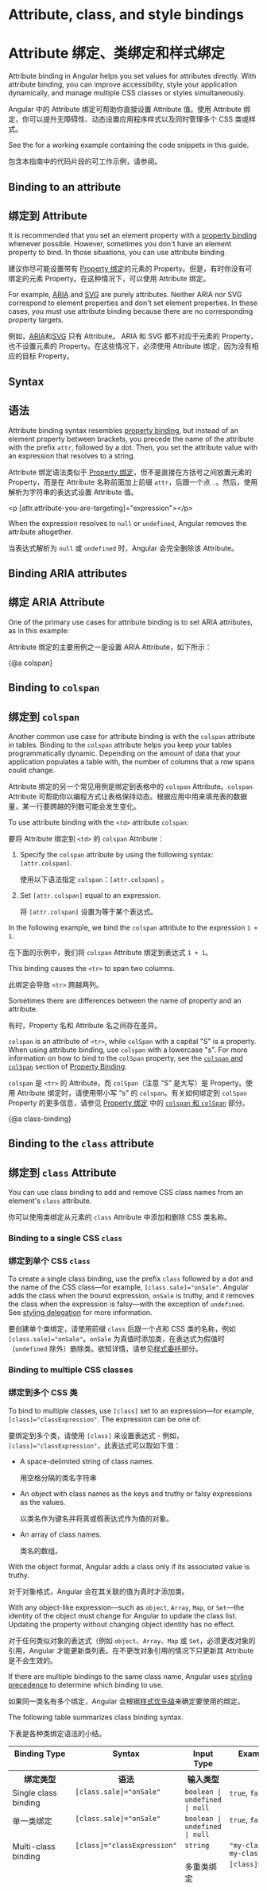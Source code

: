 # Attribute, class, and style bindings

# Attribute 绑定、类绑定和样式绑定

Attribute binding in Angular helps you set values for attributes directly.
With attribute binding, you can improve accessibility, style your application dynamically, and manage multiple CSS classes or styles simultaneously.

Angular 中的 Attribute 绑定可帮助你直接设置 Attribute 值。使用 Attribute 绑定，你可以提升无障碍性、动态设置应用程序样式以及同时管理多个 CSS 类或样式。

<div class="alert is-helpful">

See the <live-example></live-example> for a working example containing the code snippets in this guide.

包含本指南中的代码片段的可工作示例，请参阅<live-example></live-example>。

</div>

## Binding to an attribute

## 绑定到 Attribute

It is recommended that you set an element property with a [property binding](guide/property-binding) whenever possible.
However, sometimes you don't have an element property to bind.
In those situations, you can use attribute binding.

建议你尽可能设置带有 [Property 绑定](guide/property-binding)的元素的 Property。但是，有时你没有可绑定的元素 Property。在这种情况下，可以使用 Attribute 绑定。

For example, [ARIA](https://developer.mozilla.org/en-US/docs/Web/Accessibility/ARIA) and
[SVG](https://developer.mozilla.org/en-US/docs/Web/SVG) are purely attributes.
Neither ARIA nor SVG correspond to element properties and don't set element properties.
In these cases, you must use attribute binding because there are no corresponding property targets.

例如，[ARIA](https://developer.mozilla.org/en-US/docs/Web/Accessibility/ARIA)和[SVG](https://developer.mozilla.org/en-US/docs/Web/SVG) 只有 Attribute。 ARIA 和 SVG 都不对应于元素的 Property，也不设置元素的 Property。在这些情况下，必须使用 Attribute 绑定，因为没有相应的目标 Property。

## Syntax

## 语法

Attribute binding syntax resembles [property binding](guide/property-binding), but instead of an element property between brackets, you precede the name of the attribute with the prefix `attr`, followed by a dot.
Then, you set the attribute value with an expression that resolves to a string.

Attribute 绑定语法类似于 [Property 绑定](guide/property-binding)，但不是直接在方括号之间放置元素的 Property，而是在 Attribute 名称前面加上前缀 `attr`，后跟一个点 `.`。然后，使用解析为字符串的表达式设置 Attribute 值。

<code-example language="html">

 &lt;p [attr.attribute-you-are-targeting]="expression"&gt;&lt;/p&gt;

</code-example>

<div class="alert is-helpful">

When the expression resolves to `null` or `undefined`, Angular removes the attribute altogether.

当表达式解析为 `null` 或 `undefined` 时，Angular 会完全删除该 Attribute。

</div>

## Binding ARIA attributes

## 绑定 ARIA Attribute

One of the primary use cases for attribute binding
is to set ARIA attributes, as in this example:

Attribute 绑定的主要用例之一是设置 ARIA Attribute，如下所示：

<code-example path="attribute-binding/src/app/app.component.html" region="attrib-binding-aria" header="src/app/app.component.html"></code-example>

{@a colspan}

## Binding to `colspan`

## 绑定到 `colspan`

Another common use case for attribute binding is with the `colspan` attribute in tables.
Binding to the `colspan` attribute helps you keep your tables programmatically dynamic.
Depending on the amount of data that your application populates a table with, the number of columns that a row spans could change.

Attribute 绑定的另一个常见用例是绑定到表格中的 `colspan` Attribute。`colspan` Attribute 可帮助你以编程方式让表格保持动态。根据应用中用来填充表的数据量，某一行要跨越的列数可能会发生变化。

To use attribute binding with the `<td>` attribute `colspan`:

要将 Attribute 绑定到 `<td>` 的 `colspan` Attribute：

1. Specify the `colspan` attribute by using the following syntax: `[attr.colspan]`.

   使用以下语法指定 `colspan`：`[attr.colspan]` 。

1. Set `[attr.colspan]` equal to an expression.

   将 `[attr.colspan]` 设置为等于某个表达式。

In the following example, we bind the `colspan` attribute to the expression `1 + 1`.

在下面的示例中，我们将 `colspan` Attribute 绑定到表达式 `1 + 1`。

<code-example path="attribute-binding/src/app/app.component.html" region="colspan" header="src/app/app.component.html"></code-example>

This binding causes the `<tr>` to span two columns.

此绑定会导致 `<tr>` 跨越两列。

<div class="alert is-helpful">

Sometimes there are differences between the name of property and an attribute.

有时，Property 名和 Attribute 名之间存在差异。

`colspan` is an attribute of `<tr>`, while `colSpan`  with a capital "S" is a property.
When using attribute binding, use `colspan` with a lowercase "s".
For more information on how to bind to the `colSpan` property, see the [`colspan` and `colSpan`](guide/property-binding#colspan) section of [Property Binding](guide/property-binding).

`colspan` 是 `<tr>` 的 Attribute，而 `colSpan`（注意 “S” 是大写）是 Property。使用 Attribute 绑定时，请使用带小写 “s” 的 `colspan`。有关如何绑定到 `colSpan` Property 的更多信息，请参见 [Property 绑定](guide/property-binding) 中的 [`colspan` 和 `colSpan`](guide/property-binding#colspan) 部分。

</div>

{@a class-binding}
## Binding to the `class` attribute

## 绑定到 `class` Attribute

You can use class binding to add and remove CSS class names from an element's `class` attribute.

你可以使用类绑定从元素的 `class` Attribute 中添加和删除 CSS 类名称。

### Binding to a single CSS `class`

### 绑定到单个 CSS `class`

To create a single class binding, use the prefix `class` followed by a dot and the name of the CSS class&mdash;for example, `[class.sale]="onSale"`.
Angular adds the class when the bound expression, `onSale` is truthy, and it removes the class when the expression is falsy&mdash;with the exception of `undefined`.
See [styling delegation](guide/style-precedence#styling-delegation) for more information.

要创建单个类绑定，请使用前缀 `class` 后跟一个点和 CSS 类的名称，例如 `[class.sale]="onSale"`。`onSale` 为真值时添加类，在表达式为假值时（`undefined` 除外）删除类。欲知详情，请参见[样式委托](guide/style-precedence#styling-delegation)部分。

### Binding to multiple CSS classes

### 绑定到多个 CSS 类

To bind to multiple classes, use `[class]` set to an expression&mdash;for example, `[class]="classExpression"`.
The expression can be one of:

要绑定到多个类，请使用 `[class]` 来设置表达式 - 例如，`[class]="classExpression"`，此表达式可以取如下值：

* A space-delimited string of class names.

  用空格分隔的类名字符串

* An object with class names as the keys and truthy or falsy expressions as the values.

  以类名作为键名并将真或假表达式作为值的对象。

* An array of class names.

  类名的数组。

With the object format, Angular adds a class only if its associated value is truthy.

对于对象格式，Angular 会在其关联的值为真时才添加类。

<div class="alert is-important">

With any object-like expression&mdash;such as `object`, `Array`, `Map`, or `Set`&mdash;the identity of the object must change for Angular to update the class list.
Updating the property without changing object identity has no effect.

对于任何类似对象的表达式（例如 `object`、`Array`、`Map` 或 `Set`，必须更改对象的引用，Angular 才能更新类列表。在不更改对象引用的情况下只更新其 Attribute 是不会生效的。

</div>

If there are multiple bindings to the same class name, Angular uses [styling precedence](guide/style-precedence) to determine which binding to use.

如果同一类名有多个绑定，Angular 会根据[样式优先级](guide/style-precedence)来确定要使用的绑定。

The following table summarizes class binding syntax.

下表是各种类绑定语法的小结。

<style>
  td, th {vertical-align: top}
</style>

<table width="100%">
  <col width="15%">
  </col>
  <col width="20%">
  </col>
  <col width="35%">
  </col>
  <col width="30%">
  </col>
  <tr>
    <th>
      Binding Type
    </th>
    <th>
      Syntax
    </th>
    <th>
      Input Type
    </th>
    <th>
      Example Input Values
    </th>
  </tr>
  <tr>
    <th>
      绑定类型
    </th>
    <th>
      语法
    </th>
    <th>
      输入类型
    </th>
    <th>
      范例输入值
    </th>
  </tr>
  <tr>
    <td>Single class binding</td>
    <td><code>[class.sale]="onSale"</code></td>
    <td><code>boolean | undefined | null</code></td>
    <td><code>true</code>, <code>false</code></td>
  </tr>
  <tr>
    <td>单一类绑定</td>
    <td><code>[class.sale]="onSale"</code></td>
    <td><code>boolean | undefined | null</code></td>
    <td><code>true</code>, <code>false</code></td>
  </tr>
  <tr>
    <td rowspan=3>Multi-class binding</td>
    <td rowspan=3><code>[class]="classExpression"</code></td>
    <td><code>string</code></td>
    <td><code>"my-class-1 my-class-2 my-class-3"</code></td>
  </tr>
  <tr>
    <td rowspan=3>多重类绑定</td>
    <td rowspan=3><code>[class]="classExpression"</code></td>
    <td><code>string</code></td>
    <td><code>"my-class-1 my-class-2 my-class-3"</code></td>
  </tr>
  <tr>
    <td><code>Record&lt;string, boolean | undefined | null&gt;</code></td>
    <td><code>{foo: true, bar: false}</code></td>
  </tr>
  <tr>
    <td><code>Array</code><<code>string</code>></td>
    <td><code>['foo', 'bar']</code></td>
  </tr>
</table>

{@a style-binding}
## Binding to the style attribute

## 绑定到 style Attribute

You can use style binding to set styles dynamically.

你可以使用样式绑定来动态设置样式。

### Binding to a single style

### 绑定到单一样式

To create a single style binding, use the prefix `style` followed by a dot and the name of the CSS style property&mdash;for example, `[style.width]="width"`.
Angular sets the property to the value of the bound expression, which is usually a string.
Optionally, you can add a unit extension like `em` or `%`, which requires a number type.

要创建对单个样式的绑定，请使用前缀 `style` 后跟一个点和 CSS style Attribute 的名称，例如 `[style.width]="width"`。 Angular 会将该 Attribute 设置为绑定表达式的值，这个值通常是一个字符串。（可选）你还可以添加单位扩展，例如 `em` 或 `%` ，它的值需要数字类型。

<div class="alert is-helpful">

You can write a style property name in either [dash-case](guide/glossary#dash-case), or
[camelCase](guide/glossary#camelcase).

你可以用[中线格式](guide/glossary#dash-case)或 [camelCase 格式](guide/glossary#camelcase)编写样式 Attribute 名。

<code-example language="html">
  &lt;nav [style.background-color]="expression"&gt;&lt;/nav&gt;

  &lt;nav [style.backgroundColor]="expression"&gt;&lt;/nav&gt;
</code-example>

</div>

### Binding to multiple styles

### 绑定到多个样式

To toggle multiple styles, bind to the `[style]` attribute&mdash;for example, `[style]="styleExpression"`.
The `styleExpression` can be one of:

要切换多个样式，请绑定到 `[style]` Attribute，例如 `[style]="styleExpression"` 。`styleExpression` 可以是如下格式之一：

* A string list of styles such as `"width: 100px; height: 100px; background-color: cornflowerblue;"`.

  样式的字符串列表，例如 `"width: 100px; height: 100px; background-color: cornflowerblue;"`。

* An object with style names as the keys and style values as the values, such as `{width: '100px', height: '100px', backgroundColor: 'cornflowerblue'}`.

  一个对象，其键名是样式名，其值是样式值，比如 `{width: '100px', height: '100px', backgroundColor: 'cornflowerblue'}`。

Note that binding an array to `[style]` is not supported.

注意，不支持把数组绑定给 `[style]`。

<div class="alert is-important">

When binding `[style]` to an object expression, the identity of the object must change for Angular to update the class list.
Updating the property without changing object identity has no effect.

当把 `[style]` 绑定到对象表达式时，该对象的引用必须改变，这样 Angular 才能更新这个类列表。在不改变对象引用的情况下更新其属性值是不会生效的。

</div>

#### Single and multiple-style binding example

#### 单样式和多样式绑定示例

<code-example path="attribute-binding/src/app/single-and-multiple-style-binding.component.ts" header="nav-bar.component.ts">
</code-example>

If there are multiple bindings to the same style attribute, Angular uses [styling precedence](guide/style-precedence) to determine which binding to use.

如果同一个样式 Attribute 有多个绑定，Angular 将使用[样式优先级](guide/style-precedence)来确定要使用的绑定。

The following table summarizes style binding syntax.

下表是各种样式绑定语法的小结。

<style>
  td, th {vertical-align: top}
</style>

<table width="100%">
  <col width="15%">
  </col>
  <col width="20%">
  </col>
  <col width="35%">
  </col>
  <col width="30%">
  </col>
  <tr>
    <th>
      Binding Type
    </th>
    <th>
      Syntax
    </th>
    <th>
      Input Type
    </th>
    <th>
      Example Input Values
    </th>
  </tr>
  <tr>
    <th>
      绑定类型
    </th>
    <th>
      语法
    </th>
    <th>
      输入属性
    </th>
    <th>
      范例输入值
    </th>
  </tr>
  <tr>
    <td>Single style binding</td>
    <td><code>[style.width]="width"</code></td>
    <td><code>string | undefined | null</code></td>
    <td><code>"100px"</code></td>
  </tr>
  <tr>
    <td>单一样式绑定</td>
    <td><code>[style.width]="width"</code></td>
    <td><code>string | undefined | null</code></td>
    <td><code>"100px"</code></td>
  </tr>
  <tr>
  <tr>
    <td>Single style binding with units</td>
    <td><code>[style.width.px]="width"</code></td>
    <td><code>number | undefined | null</code></td>
    <td><code>100</code></td>
  </tr>
  <tr>
    <td>带单位的单一样式绑定</td>
    <td><code>[style.width.px]="width"</code></td>
    <td><code>number | undefined | null</code></td>
    <td><code>100</code></td>
  </tr>
    <tr>
    <td rowspan=2>Multi-style binding</td>
    <td rowspan=2><code>[style]="styleExpression"</code></td>
    <td><code>string</code></td>
    <td><code>"width: 100px; height: 100px"</code></td>
  </tr>
    <tr>
    <td rowspan=2>多重样式绑定</td>
    <td rowspan=2><code>[style]="styleExpression"</code></td>
    <td><code>string</code></td>
    <td><code>"width: 100px; height: 100px"</code></td>
  </tr>
  <tr>
    <td><code>Record&lt;string, string | undefined | null&gt;</code></td>
    <td><code>{width: '100px', height: '100px'}</code></td>
  </tr>
</table>

<div class="alert is-helpful">

The [NgStyle](guide/built-in-directives/#ngstyle) directive can be used as an alternative to direct `[style]` bindings.
However, using the above style binding syntax without `NgStyle` is preferred because due to improvements in style binding in Angular, `NgStyle` no longer provides significant value, and might eventually be removed in the future.

[NgStyle](guide/built-in-directives/#ngstyle)指令可以用作代替直接绑定 `[style]` 的方法。但是，最好使用上述不用 `NgStyle` 的绑定语法，因为由于 Angular 中样式绑定的改进，`NgStyle` 不再提供显著价值，将来可能会被删除。

</div>

{@a styling-precedence}
## Styling Precedence

## 样式优先级

A single HTML element can have its CSS class list and style values bound to multiple sources (for example, host bindings from multiple directives).

一个 HTML 元素可以将其 CSS 类列表和样式值绑定到多个源（例如，来自多个指令的宿主绑定）。

When there are multiple bindings to the same class name or style property, Angular uses a set of precedence rules to resolve conflicts and determine which classes or styles are ultimately applied to the element.

当有多个到相同的类名或样式属性的绑定时，Angular 使用一组优先规则来解决冲突并确定最终将哪些类或样式应用于元素。

<div class="alert is-helpful">
<h4>Styling precedence (highest to lowest)</h4>
<h4>样式优先级（从高到低）</h4>

1. Template bindings

   模板绑定

    1. Property binding (for example, `<div [class.foo]="hasFoo">` or `<div [style.color]="color">`)

       属性绑定（例如，`<div [class.foo]="hasFoo">` 或 `<div [style.color]="color">` ）

    1. Map binding (for example, `<div [class]="classExpr">` or `<div [style]="styleExpr">`)

       映射表绑定（例如，`<div [class]="classExpr">` 或 `<div [style]="styleExpr">` ）

    1. Static value (for example, `<div class="foo">` or `<div style="color: blue">`)

       静态值（例如 `<div class="foo">` 或 `<div style="color: blue">` ）

1. Directive host bindings

   指令宿主绑定

    1. Property binding (for example, `host: {'[class.foo]': 'hasFoo'}` or `host: {'[style.color]': 'color'}`)

       属性绑定（例如，`host: {'[class.foo]': 'hasFoo'}` 或 `host: {'[style.color]': 'color'}` ）

    1. Map binding (for example, `host: {'[class]': 'classExpr'}` or `host: {'[style]': 'styleExpr'}`)

       映射表绑定（例如，`host: {'[class]': 'classExpr'}` 或 `host: {'[style]': 'styleExpr'}` ）

    1. Static value (for example, `host: {'class': 'foo'}` or `host: {'style': 'color: blue'}`)

       静态值（例如，`host: {'class': 'foo'}` 或 `host: {'style': 'color: blue'}` ）

1. Component host bindings

   组件宿主绑定

    1. Property binding (for example, `host: {'[class.foo]': 'hasFoo'}` or `host: {'[style.color]': 'color'}`)

       属性绑定（例如，`host: {'[class.foo]': 'hasFoo'}` 或 `host: {'[style.color]': 'color'}` ）

    1. Map binding (for example, `host: {'[class]': 'classExpr'}` or `host: {'[style]': 'styleExpr'}`)

       映射表绑定（例如，`host: {'[class]': 'classExpr'}` 或 `host: {'[style]': 'styleExpr'}` ）

    1. Static value (for example, `host: {'class': 'foo'}` or `host: {'style': 'color: blue'}`)

       静态值（例如，`host: {'class': 'foo'}` 或 `host: {'style': 'color: blue'}` ）

</div>

The more specific a class or style binding is, the higher its precedence.

总之，类或样式绑定越具体，其优先级就越高。

A binding to a specific class (for example, `[class.foo]`) will take precedence over a generic `[class]` binding, and a binding to a specific style (for example, `[style.bar]`) will take precedence over a generic `[style]` binding.

绑定到具体类（例如 `[class.foo]` ）将优先于不特定 `[class]` 的绑定，并且绑定到特定样式（例如 `[style.bar]` ）将优先于不特定 `[style]` 的绑定。

<code-example path="attribute-binding/src/app/app.component.html" region="basic-specificity" header="src/app/app.component.html"></code-example>

Specificity rules also apply when it comes to bindings that originate from different sources.
It's possible for an element to have bindings in the template where it's declared, from host bindings on matched directives, and from host bindings on matched components.

当涉及不同来源的绑定时，也适用这些特异性规则。元素可能具有在其声明的模板中的绑定、在其匹配的指令中的宿主绑定、在其匹配的组件中的宿主绑定。

Template bindings are the most specific because they apply to the element directly and exclusively, so they have the highest precedence.

模板绑定是最具体的，因为它们会直接且排他地应用于元素，因此它们具有最高的优先级。

Directive host bindings are considered less specific because directives can be used in multiple locations, so they have a lower precedence than template bindings.

指令宿主绑定被认为不太具体，因为指令可以在多个位置使用，因此它们的优先级低于模板绑定。

Directives often augment component behavior, so host bindings from components have the lowest precedence.

指令通常会增强组件的行为，因此组件的宿主绑定具有最低的优先级。

<code-example path="attribute-binding/src/app/app.component.html" region="source-specificity" header="src/app/app.component.html"></code-example>

In addition, bindings take precedence over static attributes.

此外，绑定会优先于静态属性。

In the following case, `class` and `[class]` have similar specificity, but the `[class]` binding will take precedence because it is dynamic.

在这里，`class` 和 `[class]` 具有相似的特异性，但是 `[class]` 绑定更优先一些，因为它是动态的。

<code-example path="attribute-binding/src/app/app.component.html" region="dynamic-priority" header="src/app/app.component.html"></code-example>

{@a styling-delegation}
### Delegating to styles with lower precedence

### 委托给优先级较低的样式

It is possible for higher precedence styles to "delegate" to lower precedence styles using `undefined` values.
Whereas setting a style property to `null` ensures the style is removed, setting it to `undefined` will cause Angular to fall back to the next-highest precedence binding to that style.

可以用 `undefined` 值来把高优先级的样式“委托”给较低优先级的样式。将样式属性设置为 `null` 可以确保样式被删除，而将其设置为 `undefined` 将导致 Angular 回退到该样式的次高优先级绑定。

For example, consider the following template:

例如，考虑以下模板：

<code-example path="attribute-binding/src/app/app.component.html" region="style-delegation" header="src/app/app.component.html"></code-example>

Imagine that the `dirWithHostBinding` directive and the `comp-with-host-binding` component both have a `[style.width]` host binding.
In that case, if `dirWithHostBinding` sets its binding to `undefined`, the `width` property will fall back to the value of the `comp-with-host-binding` host binding.
However, if `dirWithHostBinding` sets its binding to `null`, the `width` property will be removed entirely.

假设 `dirWithHostBinding` 指令和 `comp-with-host-binding` 组件都具有 `[style.width]` 宿主绑定。在这里，如果 `dirWithHostBinding` 将其绑定设置为 `undefined` ，则 `width` 属性将回退到 `comp-with-host-binding` 宿主绑定的值。但是，如果 `dirWithHostBinding` 将其绑定设置为 `null` ，则会完全删除 `width`

## Injecting attribute values

## 注入属性值

There are cases where you need to differentiate the behavior of a [Component](api/core/Component) or [Directive](api/core/Directive) based on a static value set on the host element as an HTML attribute. For example, you might have a directive that needs to know the `type` of a `<button>` or `<input>` element.

在某些情况下，你需要根据在 host 元素上以 HTML 属性的形式设置的静态值来区分[组件](api/core/Component)或[指令](api/core/Directive)的行为。例如，你可能有一个指令，需要知道 `<button>` 或 `<input>` 元素的 `type` 值。

The [Attribute](api/core/Attribute) parameter decorator is great for passing the value of an HTML attribute to a component/directive constructor via [dependency injection](guide/dependency-injection).

[Attribute](api/core/Attribute)参数装饰器非常适合通过[依赖注入](guide/dependency-injection)来将 HTML 属性的值传递给组件/指令构造函数。

<div class="alert is-helpful">

  The injected value captures the value of the specified HTML attribute at that moment.
  Future updates to the attribute value are not reflected in the injected value.

  这里注入的值将捕获指定 HTML 属性的当前值。将来对属性值的修改不会反映到注入的值中。

</div>

<code-example
  path="attribute-binding/src/app/my-input-with-attribute-decorator.component.ts"
  header="src/app/my-input-with-attribute-decorator.component.ts">
</code-example>

<code-example
  path="attribute-binding/src/app/app.component.html"
  region="attribute-decorator"
  header="src/app/app.component.html">
</code-example>

In the preceding example, the result of `app.component.html` is **The type of the input is: number**.

在前面的示例中，`app.component.html`的结果为：**The type of the input is: number**。

Another example is the [RouterOutlet](api/router/RouterOutlet) directive, which makes use of the [Attribute](api/core/Attribute) decorator to retrieve the unique [name](api/router/RouterOutlet#description) on each outlet.

另一个示例是[RouterOutlet](api/router/RouterOutlet)指令，该指令利用 [Attribute](api/core/Attribute) 装饰器检索每个路由插座上的唯一[名称。](api/router/RouterOutlet#description)

<div class="callout is-helpful">

  <header>@Attribute() vs @Input()</header>

  Remember, use [@Input()](api/core/Input) when you want to keep track of the attribute value and update the associated property. Use [@Attribute()](api/core/Attribute) when you want to inject the value of an HTML attribute to a component or directive constructor.

  请记住，要持续跟踪 Attribute 的值并更新关联的 Property 时，请使用 [@Input()](api/core/Input)。若要将 HTML 属性的值注入到组件或指令的构造函数中，请使用[@Attribute()](api/core/Attribute)。

</div>
